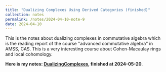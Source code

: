 ```yaml
---
title: "Dualizing Complexes Using Derived Categories (finished)"
collection: notes
permalink: /notes/2024-04-10-note-9
date: 2024-04-10
---
```

This is the notes about dualizing complexes in commutative algebra which is the reading report of the course "advanced commutative algebra" in AMSS, CAS.
This is a very interesting course about Cohen-Macaulay rings and local cohomology.

**Here is my notes: [DualizingComplexes](https://dvlxlwz.github.io/files/HigherCA.pdf), finished at 2024-05-20**.

